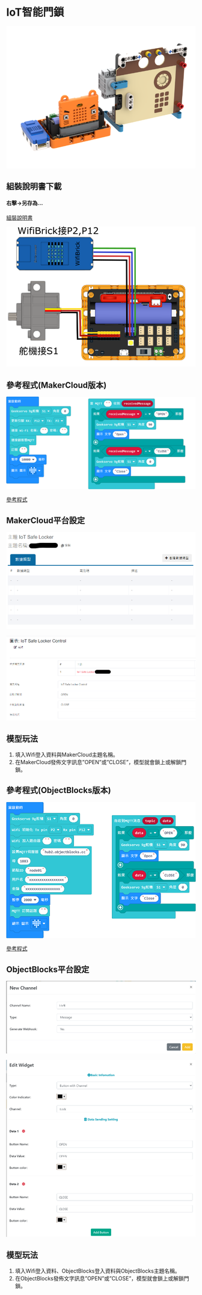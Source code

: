 # IoT智能門鎖

![](./images/lock.png)

## 組裝說明書下載

#### 右擊->另存為...

[組裝說明書](./images/lock.pdf)

![](./images/lock_wire.png)

## 參考程式(MakerCloud版本)

![](./images/lock_code.png)

[參考程式](https://makecode.microbit.org/_bfx7V2Ao0Mii)

## MakerCloud平台設定

![](./images/lock_makercloud1.png)

![](./images/lock_makercloud2.png)


## 模型玩法

1. 填入Wifi登入資料與MakerCloud主題名稱。
2. 在MakerCloud發佈文字訊息”OPEN”或”CLOSE”，模型就會鎖上或解鎖門鎖。

## 參考程式(ObjectBlocks版本)

![](./images/lock_code_objectblocks.png)

[參考程式](https://makecode.microbit.org/_77U675FraA82)

## ObjectBlocks平台設定

![](./images/lock_objectblocks1.png)

![](./images/lock_objectblocks2.png)

## 模型玩法

1. 填入Wifi登入資料、ObjectBlocks登入資料與ObjectBlocks主題名稱。
2. 在ObjectBlocks發佈文字訊息”OPEN”或”CLOSE”，模型就會鎖上或解鎖門鎖。